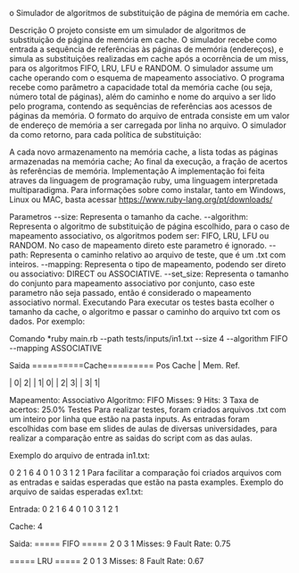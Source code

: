 o Simulador de algoritmos de substituição de página de memória em cache.

Descrição
O projeto consiste em um simulador de algoritmos de substituição de página de memória em cache. O simulador recebe como entrada a sequência de referências às páginas de memória (endereços), e simula as substituições realizadas em cache após a ocorrência de um miss, para os algoritmos FIFO, LRU, LFU e RANDOM. O simulador assume um cache operando com o esquema de mapeamento associativo. O programa recebe como parâmetro a capacidade total da memória cache (ou seja, número total de páginas), além do caminho e nome do arquivo a ser lido pelo programa, contendo as sequências de referências aos acessos de páginas da memória. O formato do arquivo de entrada consiste em um valor de endereço de memória a ser carregada por linha no arquivo. O simulador da como retorno, para cada política de substituição:

A cada novo armazenamento na memória cache, a lista todas as páginas armazenadas na memória cache;
Ao final da execução, a fração de acertos às referências de memória.
Implementação
A implementação foi feita atraves da linguagem de programação ruby, uma linguagem interpretada multiparadigma. Para informações sobre como instalar, tanto em Windows, Linux ou MAC, basta acessar https://www.ruby-lang.org/pt/downloads/

Parametros
--size: Representa o tamanho da cache.
--algorithm: Representa o algoritmo de substituição de página escolhido, para o caso de mapeamento associativo, os algoritmos podem ser: FIFO, LRU, LFU ou RANDOM. No caso de mapeamento direto este parametro é ignorado.
--path: Representa o caminho relativo ao arquivo de teste, que é um .txt com inteiros.
--mapping: Representa o tipo de mapeamento, podendo ser direto ou associativo: DIRECT ou ASSOCIATIVE.
--set_size: Representa o tamanho do conjunto para mapeamento associativo por conjunto, caso este parametro não seja passado, então é considerado o mapeamento associativo normal.
Executando
Para executar os testes basta ecolher o tamanho da cache, o algoritmo e passar o caminho do arquivo txt com os dados. Por exemplo:

Comando
*ruby main.rb --path tests/inputs/in1.txt --size 4 --algorithm FIFO --mapping ASSOCIATIVE

Saida
==========Cache=========
 Pos Cache | Mem. Ref. 
 
|         0|         2|
|         1|         0|
|         2|         3|
|         3|         1|
 

Mapeamento: Associativo 
Algoritmo: FIFO 
Misses: 9 
Hits: 3 
Taxa de acertos: 25.0% 
Testes
Para realizar testes, foram criados arquivos .txt com um inteiro por linha que estão na pasta inputs. As entradas foram escolhidas com base em slides de aulas de diversas universidades, para realizar a comparação entre as saidas do script com as das aulas.

Exemplo do arquivo de entrada in1.txt:

0 
2 
1 
6 
4 
0 
1 
0 
3
1 
2 
1
Para facilitar a comparação foi criados arquivos com as entradas e saidas esperadas que estão na pasta examples. Exemplo do arquivo de saidas esperadas ex1.txt:

Entrada:
0 2 1 6 4 0 1 0 3 1 2 1

Cache:
4

Saida:
===== FIFO =====
2
0
3
1
Misses: 9
Fault Rate: 0.75

===== LRU =====
2
0
1
3
Misses: 8
Fault Rate: 0.67
